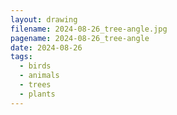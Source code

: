 ```yaml
---
layout: drawing
filename: 2024-08-26_tree-angle.jpg
pagename: 2024-08-26_tree-angle
date: 2024-08-26
tags:
  - birds
  - animals
  - trees
  - plants
---
```

